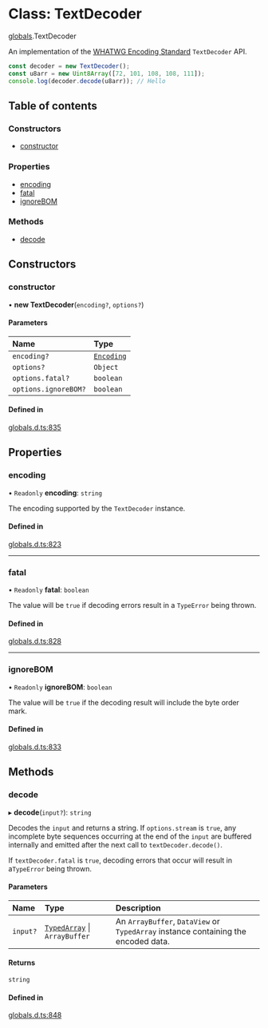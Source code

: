 # Class: TextDecoder

[globals](../modules/globals.md).TextDecoder

An implementation of the [WHATWG Encoding Standard](https://encoding.spec.whatwg.org/) `TextDecoder` API.

```js
const decoder = new TextDecoder();
const u8arr = new Uint8Array([72, 101, 108, 108, 111]);
console.log(decoder.decode(u8arr)); // Hello
```

## Table of contents

### Constructors

- [constructor](globals.TextDecoder.md#constructor)

### Properties

- [encoding](globals.TextDecoder.md#encoding)
- [fatal](globals.TextDecoder.md#fatal)
- [ignoreBOM](globals.TextDecoder.md#ignorebom)

### Methods

- [decode](globals.TextDecoder.md#decode)

## Constructors

### constructor

• **new TextDecoder**(`encoding?`, `options?`)

#### Parameters

| Name | Type |
| :------ | :------ |
| `encoding?` | [`Encoding`](../modules/globals.md#encoding) |
| `options?` | `Object` |
| `options.fatal?` | `boolean` |
| `options.ignoreBOM?` | `boolean` |

#### Defined in

[globals.d.ts:835](https://github.com/goodcodedev/bun-types/blob/8bd1b3a/globals.d.ts#L835)

## Properties

### encoding

• `Readonly` **encoding**: `string`

The encoding supported by the `TextDecoder` instance.

#### Defined in

[globals.d.ts:823](https://github.com/goodcodedev/bun-types/blob/8bd1b3a/globals.d.ts#L823)

___

### fatal

• `Readonly` **fatal**: `boolean`

The value will be `true` if decoding errors result in a `TypeError` being
thrown.

#### Defined in

[globals.d.ts:828](https://github.com/goodcodedev/bun-types/blob/8bd1b3a/globals.d.ts#L828)

___

### ignoreBOM

• `Readonly` **ignoreBOM**: `boolean`

The value will be `true` if the decoding result will include the byte order
mark.

#### Defined in

[globals.d.ts:833](https://github.com/goodcodedev/bun-types/blob/8bd1b3a/globals.d.ts#L833)

## Methods

### decode

▸ **decode**(`input?`): `string`

Decodes the `input` and returns a string. If `options.stream` is `true`, any
incomplete byte sequences occurring at the end of the `input` are buffered
internally and emitted after the next call to `textDecoder.decode()`.

If `textDecoder.fatal` is `true`, decoding errors that occur will result in a`TypeError` being thrown.

#### Parameters

| Name | Type | Description |
| :------ | :------ | :------ |
| `input?` | [`TypedArray`](../modules/bun.md#typedarray) \| `ArrayBuffer` | An `ArrayBuffer`, `DataView` or `TypedArray` instance containing the encoded data. |

#### Returns

`string`

#### Defined in

[globals.d.ts:848](https://github.com/goodcodedev/bun-types/blob/8bd1b3a/globals.d.ts#L848)
